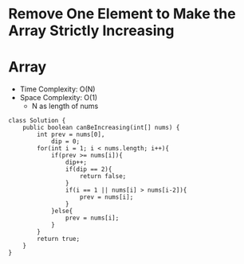 # Remove One Element to Make the Array Strictly Increasing

# Array

- Time Complexity: O(N)
- Space Complexity: O(1)
  - N as length of nums

```
class Solution {
    public boolean canBeIncreasing(int[] nums) {
        int prev = nums[0],
            dip = 0;
        for(int i = 1; i < nums.length; i++){
            if(prev >= nums[i]){
                dip++;
                if(dip == 2){
                    return false;
                }
                if(i == 1 || nums[i] > nums[i-2]){
                    prev = nums[i];
                }
            }else{
                prev = nums[i];
            }
        }
        return true;
    }
}
```
